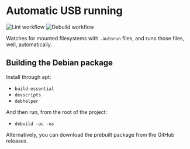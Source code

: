 Automatic USB running
=====================

![Lint workflow](https://github.com/sourcebots/runusb/actions/workflows/pylint.yml/badge.svg)
![Debuild workflow](https://github.com/sourcebots/runusb/actions/workflows/debuild.yml/badge.svg)

Watches for mounted filesystems with `.autorun` files, and runs those files,
well, automatically.

Building the Debian package
---------------------------

Install through apt:

* `build-essential`
* `devscripts`
* `debhelper`

And then run, from the root of the project:

* `debuild -uc -us`

Alternatively, you can download the prebuilt package from the GitHub releases.

